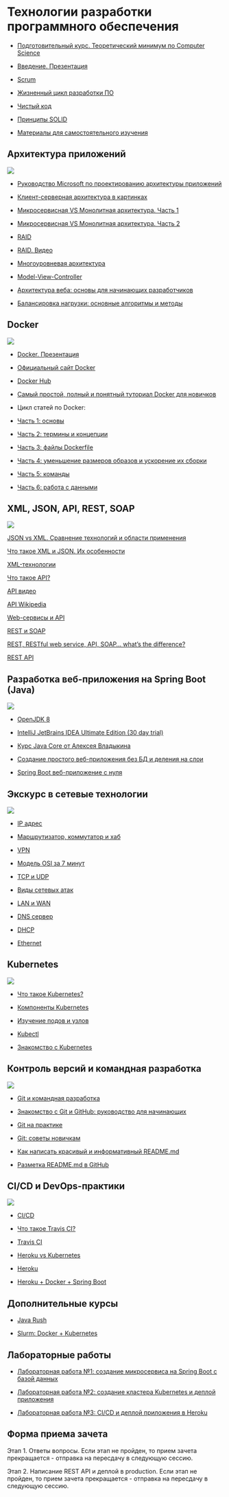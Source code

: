 # Технологии разработки программного обеспечения

* [Подготовительный курс. Теоретический минимум по Computer Science](Teoreticheskiy_minimum_po_Computer_Science.pdf)

* [Введение. Презентация](ТРПО.pptx)

* [Scrum](https://www.youtube.com/watch?v=mockcEwNBbs)

* [Жизненный цикл разработки ПО](https://www.youtube.com/watch?v=qg1GF7gsSNo)

* [Чистый код](https://www.youtube.com/watch?v=XT6XkIJIVbA)

* [Принципы SOLID](https://www.youtube.com/watch?v=A6wEkG4B38E)

* [Материалы для самостоятельного изучения](trpo_lections.pdf)

## Архитектура приложений

![](architecture.png)

* [Руководство Microsoft по проектированию архитектуры приложений](MS_Arch_Manual.pdf)

* [Клиент-серверная архитектура в картинках](https://habr.com/ru/post/495698/)

* [Микросервисная VS Монолитная архитектура. Часть 1](https://habr.com/ru/company/simbirsoft/blog/453932/)

* [Микросервисная VS Монолитная архитектура. Часть 2](https://proglib.io/p/monolitnaya-vs-mikroservisnaya-arhitektura-2019-09-16)

* [RAID](https://ru.wikipedia.org/wiki/RAID)

* [RAID. Видео](https://www.youtube.com/watch?v=7pU3edBVcYw)

* [Многоуровневая архитектура](https://ru.wikipedia.org/wiki/%D0%9C%D0%BD%D0%BE%D0%B3%D0%BE%D1%83%D1%80%D0%BE%D0%B2%D0%BD%D0%B5%D0%B2%D0%B0%D1%8F_%D0%B0%D1%80%D1%85%D0%B8%D1%82%D0%B5%D0%BA%D1%82%D1%83%D1%80%D0%B0)

* [Model-View-Controller](https://ru.wikipedia.org/wiki/%D0%9C%D0%BD%D0%BE%D0%B3%D0%BE%D1%83%D1%80%D0%BE%D0%B2%D0%BD%D0%B5%D0%B2%D0%B0%D1%8F_%D0%B0%D1%80%D1%85%D0%B8%D1%82%D0%B5%D0%BA%D1%82%D1%83%D1%80%D0%B0)

* [Архитектура веба: основы для начинающих разработчиков](https://tproger.ru/translations/web-architecture-101/)

* [Балансировка нагрузки: основные алгоритмы и методы](https://habr.com/ru/company/selectel/blog/250201/)

## Docker

![](docker.png)

* [Docker. Презентация](Docker.pptx)

* [Официальный сайт Docker](https://www.docker.com/)

* [Docker Hub](https://hub.docker.com)

* [Самый простой, полный и понятный туториал Docker для новичков](https://badcode.ru/docker-tutorial-dlia-novichkov-rassmatrivaiem-docker-tak-iesli-by-on-byl-ighrovoi-pristavkoi/)

* Цикл статей по Docker:

* [Часть 1: основы](https://habr.com/post/438796/)

* [Часть 2: термины и концепции](https://habr.com/post/439978/)

* [Часть 3: файлы Dockerfile](https://habr.com/post/439980/)

* [Часть 4: уменьшение размеров образов и ускорение их сборки](https://habr.com/post/440658/)

* [Часть 5: команды](https://habr.com/post/440660/)

* [Часть 6: работа с данными](https://habr.com/post/441574/)

## XML, JSON, API, REST, SOAP

![](api.png)

[JSON vs XML. Сравнение технологий и области применения](https://itgap.ru/post/json-vs-xml-sravnenie-tekhnologij-i-oblasti-primeneniya)

[Что такое XML и JSON. Их особенности](https://pointschool.ru/chto-takoe-xml-i-json-ih-osobennosti/)

[XML-технологии](http://www.duct-tape-architect.ru/?p=315)

[Что такое API?](https://habr.com/ru/post/464261/)

[API видео](https://www.youtube.com/watch?v=QYg5z6EGOk4)

[API Wikipedia](https://ru.wikipedia.org/wiki/API)

[Web-сервисы и API](https://www.youtube.com/watch?v=QrISH_hUDtg)

[REST и SOAP](https://www.intervolga.ru/blog/projects/relsy-veb-integratsii-rest-i-soap/)

[REST, RESTful web service, API, SOAP… what’s the difference?](https://medium.com/@wkrzywiec/rest-restful-web-service-api-soap-whats-the-difference-4f101953d0bd)

[REST API](https://www.youtube.com/watch?v=7mbNStvpad0)

## Разработка веб-приложения на Spring Boot (Java)

![](java.png)

* [OpenJDK 8](https://adoptopenjdk.net/?variant=openjdk8&jvmVariant=hotspot)

* [IntelliJ JetBrains IDEA Ultimate Edition (30 day trial)](https://www.jetbrains.com/ru-ru/idea/download)

* [Курс Java Core от Алексея Владыкина](https://stepik.org/course/187/promo)

* [Создание простого веб-приложения без БД и деления на слои](https://www.youtube.com/watch?v=jH17YkBTpI4)

* [Spring Boot веб-приложение с нуля](https://java-master.com/spring-boot-%D0%B2%D0%B5%D0%B1-%D0%BF%D1%80%D0%B8%D0%BB%D0%BE%D0%B6%D0%B5%D0%BD%D0%B8%D0%B5-%D1%81-%D0%BD%D1%83%D0%BB%D1%8F/)

## Экскурс в сетевые технологии

![](net_tech.jpg)

* [IP адрес](https://www.youtube.com/watch?v=6tFGoiok0u8)

* [Маршрутизатор, коммутатор и хаб](https://www.youtube.com/watch?v=Bwg-om5NnmQ)

* [VPN](https://www.youtube.com/watch?v=TNJxATppH4E)

* [Модель OSI за 7 минут](https://www.youtube.com/watch?v=je0QFU7p5Oo)

* [TCP и UDP](https://www.youtube.com/watch?v=yMSJKBQINAc&t=19s)

* [Виды сетевых атак](https://www.youtube.com/watch?v=T_iycKFPGEM)

* [LAN и WAN](https://www.youtube.com/watch?v=z6ppjg6xAbQ)

* [DNS сервер](https://www.youtube.com/watch?v=t2NMbSarXC4&t=124s)

* [DHCP](https://www.youtube.com/watch?v=XPRYaGCkXJ8)

* [Ethernet](https://www.youtube.com/watch?v=jLGadArowCE)

## Kubernetes

![](k8s.png)

* [Что такое Kubernetes?](https://kubernetes.io/ru/docs/concepts/overview/what-is-kubernetes/)

* [Компоненты Kubernetes](https://kubernetes.io/ru/docs/concepts/overview/components/)

* [Изучение подов и узлов](https://kubernetes.io/ru/docs/tutorials/kubernetes-basics/explore/explore-intro/)

* [Kubectl](https://kubernetes.io/ru/docs/reference/kubectl/overview/)

* [Знакомство с Kubernetes](https://rtfm.co.ua/kubernetes-znakomstvo-chast-1-arxitektura-i-osnovnye-komponenty-obzor/)

## Контроль версий и командная разработка

![](team_dev.jpeg)

* [Git и командная разработка ](https://habr.com/ru/post/440816/)

* [Знакомство с Git и GitHub: руководство для начинающих](https://medium.com/nuances-of-programming/%D0%B7%D0%BD%D0%B0%D0%BA%D0%BE%D0%BC%D1%81%D1%82%D0%B2%D0%BE-%D1%81-git-%D0%B8-github-%D1%80%D1%83%D0%BA%D0%BE%D0%B2%D0%BE%D0%B4%D1%81%D1%82%D0%B2%D0%BE-%D0%B4%D0%BB%D1%8F-%D0%BD%D0%B0%D1%87%D0%B8%D0%BD%D0%B0%D1%8E%D1%89%D0%B8%D1%85-54ea2567d76c)

* [Git на практике](https://habr.com/ru/post/342116/)

* [Git: советы новичкам](https://habr.com/ru/company/playrix/blog/345732/)

* [Как написать красивый и информативный README.md](https://nuancesprog.ru/p/7105/)

* [Разметка README.md в GitHub](http://coddism.com/zametki/razmetka_readmemd_v_github)

## CI/CD и DevOps-практики

![](devops.png)

* [CI/CD](https://www.youtube.com/watch?v=7S1ndRRht6M)

* [Что такое Travis CI?](https://habr.com/ru/post/140344/)

* [Travis CI](https://travis-ci.org/)

* [Heroku vs Kubernetes](https://www.fairwinds.com/blog/heroku-vs.-kubernetes-the-big-differences-you-should-know)

* [Heroku](https://www.heroku.com/)

* [Heroku + Docker + Spring Boot](https://habr.com/ru/post/459472/)

## Дополнительные курсы

* [Java Rush](https://javarush.ru)

* [Slurm: Docker + Kubernetes](https://slurm.io/online)

## Лабораторные работы

* [Лабораторная работа №1: создание микросервиса на Spring Boot с базой данных](MicroService.md)

* [Лабораторная работа №2: создание кластера Kubernetes и деплой приложения](Kubernetes.md)

* [Лабораторная работа №3: CI/CD и деплой приложения в Heroku]()

## Форма приема зачета

Этап 1. Ответы вопросы. Если этап не пройден, то прием зачета прекращается - отправка на пересдачу в следующую сессию.

Этап 2. Написание REST API и деплой в production. Если этап не пройден, то прием зачета прекращается - отправка на пересдачу в следующую сессию.


